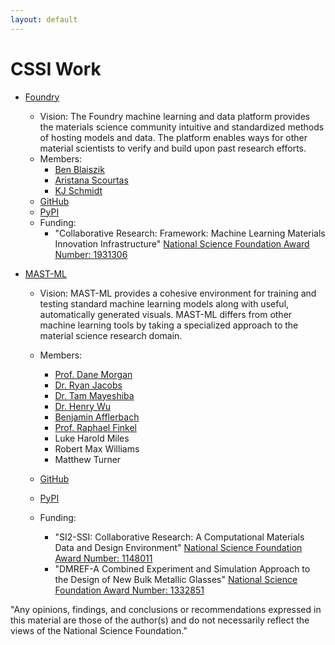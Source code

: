 ```yaml
---
layout: default
---
```


# CSSI Work

- [Foundry](https://app.gitbook.com/@ai-materials-and-chemistry/s/foundry/v/docs/)
  - Vision: The Foundry machine learning and data platform provides the materials science community intuitive and standardized methods of hosting models and data. The platform enables ways for other material scientists to verify and build upon past research efforts.
  - Members:
    - [Ben Blaiszik](https://labs.globus.org/people.html)
    - [Aristana Scourtas](https://labs.globus.org/people.html)
    - [KJ Schmidt](https://labs.globus.org/people.html)
  - [GitHub](https://github.com/MLMI2-CSSI/foundry)
  - [PyPI](https://pypi.org/project/foundry-ml/)
  - Funding:
    - "Collaborative Research: Framework: Machine Learning Materials Innovation Infrastructure" [National Science Foundation Award Number: 1931306](https://www.nsf.gov/awardsearch/showAward?AWD_ID=1931306&HistoricalAwards=false)

- [MAST-ML](https://mastmldocs.readthedocs.io/en/latest/)
  - Vision: MAST-ML provides a cohesive environment for training and testing standard machine learning models along with useful, automatically generated visuals. MAST-ML differs from other machine learning tools by taking a specialized approach to the material science research domain.
  - Members:
    - [Prof. Dane Morgan](https://directory.engr.wisc.edu/mse/faculty/morgan_dane)
    - [Dr. Ryan Jacobs](https://matmodel.engr.wisc.edu/members/)
    - [Dr. Tam Mayeshiba](https://www.library.wisc.edu/about/directory/staff-page/tam-mayeshiba/)
    - [Dr. Henry Wu](https://matmodel.engr.wisc.edu/members/cmg-alumni/)
    - [Benjamin Afflerbach](https://matmodel.engr.wisc.edu/members/)
    - [Prof. Raphael Finkel](https://www.engr.uky.edu/directory/finkel-raphael)
    - Luke Harold Miles
    - Robert Max Williams
    - Matthew Turner

  - [GitHub](https://github.com/uw-cmg/MAST-ML)
  - [PyPI](https://pypi.org/project/mastml/)
  - Funding:
    - "SI2-SSI: Collaborative Research: A Computational Materials Data and Design Environment" [National Science Foundation Award Number: 1148011](https://www.nsf.gov/awardsearch/showAward?AWD_ID=1148011)
    - "DMREF-A Combined Experiment and Simulation Approach to the Design of New Bulk Metallic Glasses" [National Science Foundation Award Number: 1332851](https://www.nsf.gov/awardsearch/showAward?AWD_ID=1332851)


"Any opinions, findings, and conclusions or recommendations expressed in this material are those of the author(s) and do not necessarily reflect the views of the National Science Foundation."
